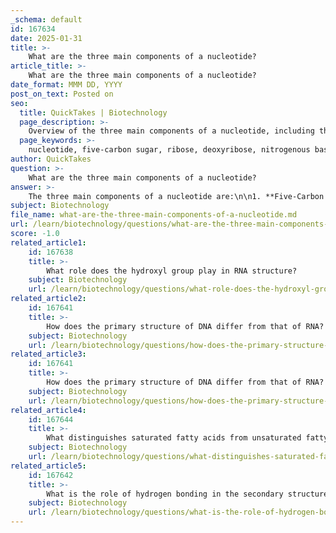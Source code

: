 ```yaml
---
_schema: default
id: 167634
date: 2025-01-31
title: >-
    What are the three main components of a nucleotide?
article_title: >-
    What are the three main components of a nucleotide?
date_format: MMM DD, YYYY
post_on_text: Posted on
seo:
  title: QuickTakes | Biotechnology
  page_description: >-
    Overview of the three main components of a nucleotide, including their roles in the structure of nucleic acids essential for genetic information.
  page_keywords: >-
    nucleotide, five-carbon sugar, ribose, deoxyribose, nitrogenous base, adenine, thymine, cytosine, guanine, uracil, phosphate group, nucleic acids, genetic information, phosphodiester bonds
author: QuickTakes
question: >-
    What are the three main components of a nucleotide?
answer: >-
    The three main components of a nucleotide are:\n\n1. **Five-Carbon Sugar**: This sugar can be either ribose (found in RNA) or deoxyribose (found in DNA). The key difference between these two sugars is the presence of an oxygen atom; ribose has a hydroxyl (-OH) group on the second carbon, while deoxyribose has only a hydrogen atom at that position.\n\n2. **Nitrogenous Base**: This component can vary and includes adenine (A), thymine (T), cytosine (C), and guanine (G) in DNA. In RNA, uracil (U) replaces thymine. The nitrogenous base is responsible for the specific pairing that occurs during DNA and RNA synthesis.\n\n3. **Phosphate Group**: This group is attached to the 5' carbon of the sugar and consists of a phosphorus atom bonded to four oxygen atoms. The phosphate group is crucial for linking nucleotides together through phosphodiester bonds, forming the backbone of nucleic acids.\n\nThese components work together to form the structure of nucleic acids, which are essential for storing and transmitting genetic information.
subject: Biotechnology
file_name: what-are-the-three-main-components-of-a-nucleotide.md
url: /learn/biotechnology/questions/what-are-the-three-main-components-of-a-nucleotide
score: -1.0
related_article1:
    id: 167638
    title: >-
        What role does the hydroxyl group play in RNA structure?
    subject: Biotechnology
    url: /learn/biotechnology/questions/what-role-does-the-hydroxyl-group-play-in-rna-structure
related_article2:
    id: 167641
    title: >-
        How does the primary structure of DNA differ from that of RNA?
    subject: Biotechnology
    url: /learn/biotechnology/questions/how-does-the-primary-structure-of-dna-differ-from-that-of-rna
related_article3:
    id: 167641
    title: >-
        How does the primary structure of DNA differ from that of RNA?
    subject: Biotechnology
    url: /learn/biotechnology/questions/how-does-the-primary-structure-of-dna-differ-from-that-of-rna
related_article4:
    id: 167644
    title: >-
        What distinguishes saturated fatty acids from unsaturated fatty acids?
    subject: Biotechnology
    url: /learn/biotechnology/questions/what-distinguishes-saturated-fatty-acids-from-unsaturated-fatty-acids
related_article5:
    id: 167642
    title: >-
        What is the role of hydrogen bonding in the secondary structure of DNA?
    subject: Biotechnology
    url: /learn/biotechnology/questions/what-is-the-role-of-hydrogen-bonding-in-the-secondary-structure-of-dna
---
```


&nbsp;